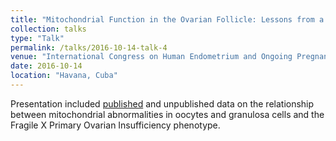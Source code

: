```yaml
---
title: "Mitochondrial Function in the Ovarian Follicle: Lessons from a Model of Fragile X Primary Ovarian Insufficiency."
collection: talks
type: "Talk"
permalink: /talks/2016-10-14-talk-4
venue: "International Congress on Human Endometrium and Ongoing Pregnancy."
date: 2016-10-14
location: "Havana, Cuba"
---
```


Presentation included [published](http://molehr.oxfordjournals.org/content/22/6/384.long) and unpublished data on the relationship between mitochondrial abnormalities in oocytes and granulosa cells and the Fragile X Primary Ovarian Insufficiency phenotype.
